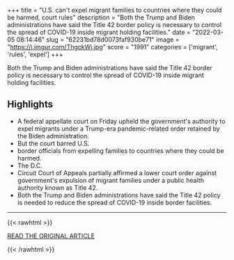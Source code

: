 +++
title = "U.S. can't expel migrant families to countries where they could be harmed, court rules"
description = "Both the Trump and Biden administrations have said the Title 42 border policy is necessary to control the spread of COVID-19 inside migrant holding facilities."
date = "2022-03-05 08:14:46"
slug = "62231bd78d0073faf930be71"
image = "https://i.imgur.com/ThgckWj.jpg"
score = "1991"
categories = ['migrant', 'rules', 'expel']
+++

Both the Trump and Biden administrations have said the Title 42 border policy is necessary to control the spread of COVID-19 inside migrant holding facilities.

## Highlights

- A federal appellate court on Friday upheld the government's authority to expel migrants under a Trump-era pandemic-related order retained by the Biden administration.
- But the court barred U.S.
- border officials from expelling families to countries where they could be harmed.
- The D.C.
- Circuit Court of Appeals partially affirmed a lower court order against government's expulsion of migrant families under a public health authority known as Title 42.
- Both the Trump and Biden administrations have said the Title 42 policy is needed to reduce the spread of COVID-19 inside border facilities.

---

{{< rawhtml >}}
  <p class="article-category">
    <a target="_blank" href="https://www.cbsnews.com/news/appeals-court-u-s-cant-expel-migrant-families-to-countries-where-could-be-harmed/#app">READ THE ORIGINAL ARTICLE</a>
  </p>
{{< /rawhtml >}}
